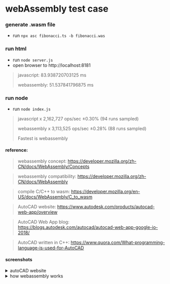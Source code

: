 # webAssembly test case

### generate .wasm file

- run `npx asc fibonacci.ts -b fibonacci.was`

### run html

- run `node server.js`
- open browser to http://localhost:8181

>javascript: 83.938720703125 ms
>
>webassembly: 51.537841796875 ms

### run node

- run `node index.js`

> javascript x 2,162,727 ops/sec ±0.30% (94 runs sampled)
>
> webassembly x 3,113,525 ops/sec ±0.28% (88 runs sampled)
>
> Fastest is webassembly




#### reference:

> webassembly concept: https://developer.mozilla.org/zh-CN/docs/WebAssembly/Concepts

> webassembly compatibility: https://developer.mozilla.org/zh-CN/docs/WebAssembly

> compile C/C++ to wasm: https://developer.mozilla.org/en-US/docs/WebAssembly/C_to_wasm

> AutoCAD website: https://www.autodesk.com/products/autocad-web-app/overview

> AutoCAD Web App blog: https://blogs.autodesk.com/autocad/autocad-web-app-google-io-2018/

> AutoCAD written in C++: https://www.quora.com/What-programming-language-is-used-for-AutoCAD

#### screenshots

<details>
  <summary>autoCAD website</summary>
  
  ![autoCAD](https://user-images.githubusercontent.com/38830527/140081085-51bce7b4-9947-43f0-83b5-0eec1a4ac4b0.PNG)
</details>

<details>
  <summary>how webassembly works</summary>
  
  ![flowchart](https://media.prod.mdn.mozit.cloud/attachments/2017/02/15/14647/b5965e58a92d6d4b99a1b5a435253290/emscripten-diagram.png)
</details>

